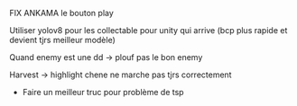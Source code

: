 FIX ANKAMA le bouton play

Utiliser yolov8 pour les collectable pour unity qui arrive (bcp plus rapide et devient tjrs meilleur modèle)

Quand enemy est une dd -> plouf pas le bon enemy

Harvest -> highlight chene ne marche pas tjrs correctement

- Faire un meilleur truc pour problème de tsp
